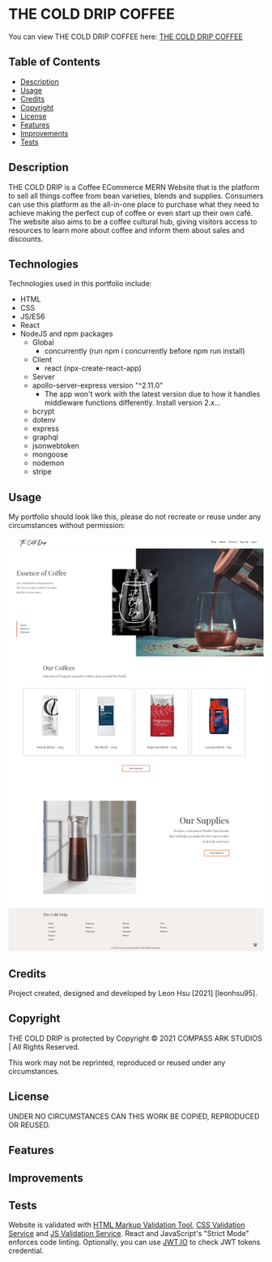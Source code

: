 # THE COLD DRIP COFFEE

You can view THE COLD DRIP COFFEE here: [THE COLD DRIP COFFEE]()

## Table of Contents

- [Description](#description)
- [Usage](#usage)
- [Credits](#credits)
- [Copyright](#copyright)
- [License](#license)
- [Features](#features)
- [Improvements](#improvements)
- [Tests](#tests)


## Description

THE COLD DRIP is a Coffee ECommerce MERN Website that is the platform to sell all things coffee from bean varieties, blends and supplies.
Consumers can use this platform as the all-in-one place to purchase what they need to achieve making the perfect cup of coffee or even start up their own café.
The website also aims to be a coffee cultural hub, giving visitors access to resources to learn more about coffee and inform them about sales and discounts.


## Technologies

Technologies used in this portfolio include:
 * HTML
 * CSS
 * JS/ES6
 * React
 * NodeJS and npm packages
    * Global
        * concurrently (run npm i concurrently before npm run install)
    * Client
        * react (npx-create-react-app)
    * Server 
    * apollo-server-express version "^2.11.0"
        * The app won't work with the latest version due to how it handles middleware functions differently. Install version 2.x...
    * bcrypt
    * dotenv
    * express
    * graphql
    * jsonwebtoken
    * mongoose
    * nodemon
    * stripe


## Usage

My portfolio should look like this, please do not recreate or reuse under any circumstances without permission:

 ![App Screenshot1](screenshots/screenshot1.png)


## Credits

Project created, designed and developed by Leon Hsu [2021] [leonhsu95].

## Copyright

THE COLD DRIP is protected by Copyright © 2021 COMPASS ARK STUDIOS | All Rights Reserved.

This work may not be reprinted, reproduced or reused under any circumstances. 

## License

UNDER NO CIRCUMSTANCES CAN THIS WORK BE COPIED, REPRODUCED OR REUSED.


## Features


## Improvements


## Tests

Website is validated with [HTML Markup Validation Tool](https://validator.w3.org/), [CSS Validation Service](https://jigsaw.w3.org/css-validator/) and [JS Validation Service](https://jshint.com/). React and JavaScript's "Strict Mode" enforces code linting. Optionally, you can use [JWT.IO](https://jwt.io/) to check JWT tokens credential.